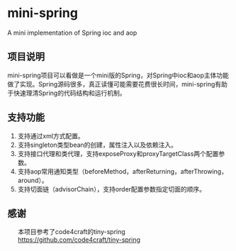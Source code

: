# mini-spring
A mini implementation of Spring ioc and aop

<h2>项目说明</h2>
mini-spring项目可以看做是一个mini版的Spring，对Spring中ioc和aop主体功能做了实现。Spring源码很多，真正读懂可能需要花费很长时间，mini-spring有助于快速理清Spring的代码结构和运行机制。
<h2>支持功能</h2>
<ol>
<li>支持通过xml方式配置。</li>
<li>支持singleton类型bean的创建，属性注入以及依赖注入。</li>
<li>支持接口代理和类代理，支持exposeProxy和proxyTargetClass两个配置参数。</li>
<li>支持aop常用通知类型（beforeMethod，afterReturning，afterThrowing，around）。</li>
<li>支持切面链（advisorChain），支持order配置参数指定切面的顺序。</li>
</ol>
<h2>感谢</h2>
<ol>
本项目参考了code4craft的tiny-spring
<a href="https://github.com/code4craft/tiny-spring">https://github.com/code4craft/tiny-spring</a>
</ol>
